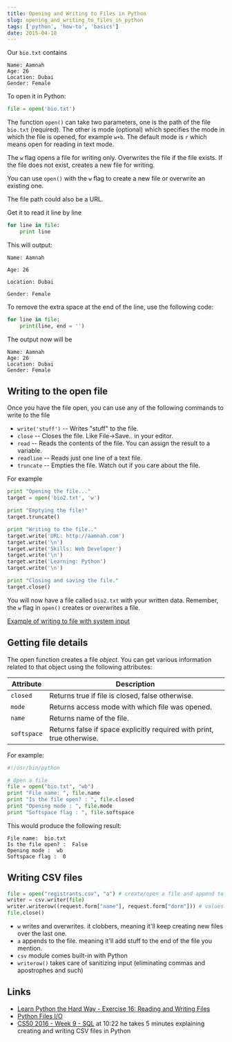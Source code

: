 ```yaml
---
title: Opening and Writing to Files in Python
slug: opening_and_writing_to_files_in_python
tags: ['python', 'how-to', 'basics']
date: 2015-04-10
---
```


Our `bio.txt` contains

    Name: Aamnah
    Age: 26
    Location: Dubai
    Gender: Female

To open it in Python: 

```python
file = open('bio.txt')
```
    
The function `open()` can take two parameters, one is the path of the file    
`bio.txt` (required). The other is mode (optional) which specifies the mode in which the file is opened, for example `w+b`. The default mode is `r` which means open for reading in text mode. 

The `w` flag opens a file for writing only. Overwrites the file if the file exists. If the file does not exist, creates a new file for writing.

You can use `open()` with the `w` flag to create a new file or overwrite an existing one.

The file path could also be a URL.

Get it to read it line by line

```python
for line in file:
    print line    
```

This will output:

    Name: Aamnah

    Age: 26
    
    Location: Dubai

    Gender: Female

To remove the extra space at the end of the line, use the following code:
    
```python
for line in file:
    print(line, end = '')
```

The output now will be 
    
    Name: Aamnah
    Age: 26
    Location: Dubai
    Gender: Female

Writing to the open file
---

Once you have the file open, you can use any of the following commands to write to the file

- `write('stuff')` -- Writes "stuff" to the file.
- `close` -- Closes the file. Like File->Save.. in your editor.
- `read` -- Reads the contents of the file. You can assign the result to a variable.
- `readline` -- Reads just one line of a text file.
- `truncate` -- Empties the file. Watch out if you care about the file.

For example

```python
print "Opening the file..."
target = open('bio2.txt', 'w')

print "Emptying the file!"
target.truncate()

print "Writing to the file.."
target.write('URL: http://aamnah.com')
target.write('\n')
target.write('Skills: Web Developer')
target.write('\n')
target.write('Learning: Python')
target.write('\n')

print "Closing and saving the file."
target.close()  
```

You will now have a file called `bio2.txt` with your written data. Remember, the `w` flag in `open()` creates or overwrites a file.

[Example of writing to file with system input <i class="fa fa-link"></i>](http://learnpythonthehardway.org/book/ex16.html)

Getting file details
---
The open function creates a file _object_. You can get various information related to that object using the following attributes:

| Attribute   | Description                                       |
|-------------|---------------------------------------------------|
| `closed`    | Returns true if file is closed, false otherwise.  |
| `mode`      | Returns access mode with which file was opened.   |
| `name`      | Returns name of the file.                         |
| `softspace` | Returns false if space explicitly required with print, true otherwise. |

For example: 

```python
#!/usr/bin/python

# Open a file
file = open("bio.txt", "wb")
print "File name: ", file.name
print "Is the file open? : ", file.closed
print "Opening mode : ", file.mode
print "Softspace flag : ", file.softspace    
```

This would produce the following result:

    File name:  bio.txt
    Is the file open? :  False
    Opening mode :  wb
    Softspace flag :  0


Writing CSV files
---

```python
file = open("registrants.csv", "a") # create/open a file and append to it
writer = csv.writer(file)
writer.writerow((request.form["name"], request.form["dorm"])) # values here are coming from a Flask template
file.close()
```

- `w` writes and overwrites. it clobbers, meaning it'll keep creating new files over the last one.
- `a` appends to the file. meaning it'll add stuff to the end of the file you mention.
- `csv` module comes built-in with Python
- `writerow()` takes care of sanitizing input (eliminating commas and apostrophes and such)

Links
---

- [Learn Python the Hard Way - Exercise 16: Reading and Writing Files](http://learnpythonthehardway.org/book/ex16.html)
- [Python Files I/O](http://www.tutorialspoint.com/python/python_files_io.htm)
- [CS50 2016 - Week 9 - SQL](https://youtu.be/hporRfjFISo?t=10m22s) at 10:22 he takes 5 minutes explaining creating and writing CSV files in Python
